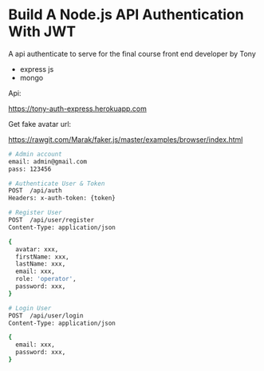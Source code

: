 # Build A Node.js API Authentication With JWT

A api authenticate to serve for the final course front end developer by Tony

- express js
- mongo

Api:

https://tony-auth-express.herokuapp.com

Get fake avatar url:

https://rawgit.com/Marak/faker.js/master/examples/browser/index.html

```bash
# Admin account
email: admin@gmail.com
pass: 123456

# Authenticate User & Token
POST  /api/auth
Headers: x-auth-token: {token}

# Register User
POST  /api/user/register
Content-Type: application/json

{
  avatar: xxx,
  firstName: xxx,
  lastName: xxx,
  email: xxx,
  role: 'operator',
  password: xxx,
}

# Login User
POST  /api/user/login
Content-Type: application/json

{
  email: xxx,
  password: xxx,
}
```
